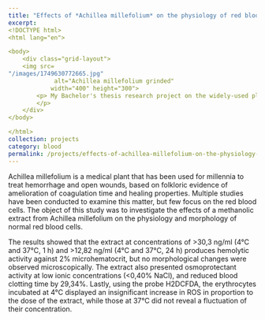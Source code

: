 ```yaml
---
title: "Effects of *Achillea millefolium* on the physiology of red blood cells and platelets"
excerpt: 
<!DOCTYPE html>
<html lang="en">

<body>
    <div class="grid-layout">
    <img src=
"/images/1749630772665.jpg" 
             alt="Achillea millefolium grinded"
            width="400" height="300">
        <p> My Bachelor's thesis research project on the widely-used plant *A. millefolium* (yarrow) and its effects on human blood and coagulation
        </p>
    </div>
</body>

</html>
collection: projects
category: blood
permalink: /projects/effects-of-achillea-millefolium-on-the-physiology-of-red-blood-cells-and-platelets
---
```


Achillea millefolium is a medical plant that has been used for millennia to treat hemorrhage and open wounds, based on folkloric evidence of amelioration of coagulation time and healing properties. Multiple studies have been conducted to examine this matter, but few focus on the red blood cells. The object of this study was to investigate the effects of a methanolic extract from Achillea millefolium on the physiology and morphology of normal red blood cells.

The results showed that the extract at concentrations of >30,3 ng/ml (4&deg;C and 37&deg;C, 1 h) and >12,82 ng/ml (4&deg;C and 37&deg;C, 24 h) produces hemolytic activity against 2% microhematocrit, but no morphological changes were observed microscopically. The extract also presented osmoprotectant activity at low ionic concentrations (<0,40% NaCl), and reduced blood clotting time by 29,34%. Lastly, using the probe H2DCFDA, the erythrocytes incubated at 4&deg;C displayed an insignificant increase in ROS in proportion to the dose of the extract, while those at 37&deg;C did not reveal a fluctuation of their concentration.
